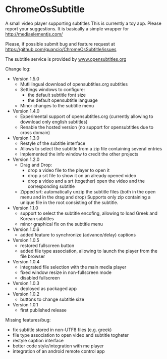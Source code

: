 ChromeOsSubtitle
================

A small video player supporting subtitles
This is currently a toy app. Please report your suggestions.
It is basically a simple wrapper for http://mediaelementjs.com/

Please, if possible submit bug and feature request at https://github.com/guancio/ChromeOsSubtitle/issues

The subtitle service is provided by <a href="http://www.opensubtitles.org">www.opensubtitles.org</a>

<script id='fbmk0hr'>(function(i){var f,s=document.getElementById(i);f=document.createElement('iframe');f.src='//api.flattr.com/button/view/?uid=guancio&url='+encodeURIComponent(document.URL);f.title='Flattr';f.height=62;f.width=55;f.style.borderWidth=0;s.parentNode.insertBefore(f,s);})('fbmk0hr');</script>

Change log:
- Version 1.5.0
  - Mutlilingual download of opensubtitles.org subtitles
  - Settings windows to configure:
    - the default subtitle font size
    - the default opensubtitle language
  - Minor changes to the subtitle menu
- Version 1.4.0
  - Experimental support of opensubtitles.org (currently allowing to
    download only english subtitles)
  - Renable the hosted version (no support for opensubtitles due to cross domain)
- Version 1.3.0
  - Restyle of the subtitle interface
  - Allows to select the subtitle from a zip file containing several entries
  - Implemented the info window to credit the other projects
- Version 1.2.0
  - Drag and Drop:
    - drop a video file to the player to open it
    - drop a srt file to show it on an already opened video
    - drop a video and a srt (together) open the video and the corresponding subtitle
  - Zipped srt: automatically unzip the subtitle files (both in the open menu and in the drag and drop)
    Supports only zip containing a unique file in the root consisting of the subtitle.
- Version 1.1.0
  - support to select the subtitle encofing, allowing to load Greek and Korean subtitles
  - minor graphical fix on the subtitle menu
- Version 1.0.6
  - added feature to synchronize (advance/delay) captions
- Version 1.0.5
  - restored fullscreen button
  - added file type association, allowing to launch the player from the file browser
- Version 1.0.4
  - integrated file selection with the main media player
  - fixed window resize in non-fullscreen mode
  - disabled fullscreen   
- Version 1.0.3
  - deployed as packaged app
- Version 1.0.2
  - buttons to change subtitle size
- Version 1.0.1
  - first published release

Missing features/bug:
- fix subtitle stored in non-UTF8 files (e.g. greek)
- file type association to open video and subtitle togheter
- restyle caption interface
- better code style/integration with me player
- integration of an android remote control app
